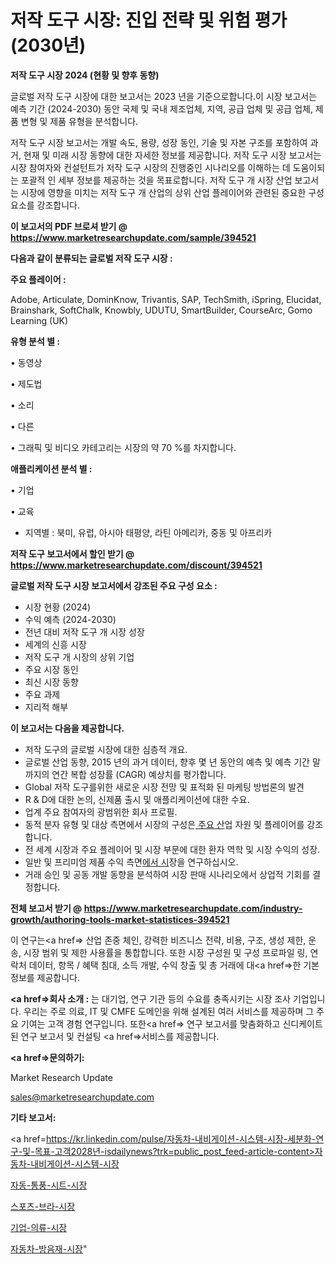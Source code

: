 # 저작 도구 시장: 진입 전략 및 위험 평가(2030년)

<strong>저작 도구 시장 2024 (현황 및 향후 동향)</strong>

글로벌 저작 도구 시장에 대한 보고서는 2023 년을 기준으로합니다.이 시장 보고서는 예측 기간 (2024-2030) 동안 국제 및 국내 제조업체, 지역, 공급 업체 및 공급 업체, 제품 변형 및 제품 유형을 분석합니다.

저작 도구 시장 보고서는 개발 속도, 용량, 성장 동인, 기술 및 자본 구조를 포함하여 과거, 현재 및 미래 시장 동향에 대한 자세한 정보를 제공합니다. 저작 도구 시장 보고서는 시장 참여자와 컨설턴트가 저작 도구 시장의 진행중인 시나리오를 이해하는 데 도움이되는 포괄적 인 세부 정보를 제공하는 것을 목표로합니다. 저작 도구 개 시장 산업 보고서는 시장에 영향을 미치는 저작 도구 개 산업의 상위 산업 플레이어와 관련된 중요한 구성 요소를 강조합니다.



<strong>이 보고서의 PDF 브로셔 받기 @ <a href=https://www.marketresearchupdate.com/sample/394521>https://www.marketresearchupdate.com/sample/394521</a></strong>



<strong>다음과 같이 분류되는 글로벌 저작 도구 시장 :</strong>



<strong>주요 플레이어 :</strong>

Adobe, Articulate, DominKnow, Trivantis, SAP, TechSmith, iSpring, Elucidat, Brainshark, SoftChalk, Knowbly, UDUTU, SmartBuilder, CourseArc, Gomo Learning (UK)



<strong>유형 분석 별 :</strong>

• 동영상

• 제도법

• 소리

• 다른

• 그래픽 및 비디오 카테고리는 시장의 약 70 %를 차지합니다.



<strong>애플리케이션 분석 별 :</strong>

• 기업

• 교육

<ul>
  <li>지역별 : 북미, 유럽, 아시아 태평양, 라틴 아메리카, 중동 및 아프리카</li>
</ul>


<strong>저작 도구 보고서에서 할인 받기 @ <a href=https://www.marketresearchupdate.com/discount/394521>https://www.marketresearchupdate.com/discount/394521</a></strong>



<strong>글로벌 저작 도구 시장 보고서에서 강조된 주요 구성 요소 :</strong>
<ul>
  <li>시장 현황 (2024)</li>
  <li>수익 예측 (2024-2030)</li>
  <li>전년 대비 저작 도구 개 시장 성장</li>
  <li>세계의 신흥 시장</li>
  <li>저작 도구 개 시장의 상위 기업</li>
  <li>주요 시장 동인</li>
  <li>최신 시장 동향</li>
  <li>주요 과제</li>
  <li>지리적 해부</li>
</ul>


<strong>이 보고서는 다음을 제공합니다.</strong>
<ul>
  <li>저작 도구의 글로벌 시장에 대한 심층적 개요.</li>
  <li>글로벌 산업 동향, 2015 년의 과거 데이터, 향후 몇 년 동안의 예측 및 예측 기간 말까지의 연간 복합 성장률 (CAGR) 예상치를 평가합니다.</li>
  <li>Global 저작 도구를위한 새로운 시장 전망 및 표적화 된 마케팅 방법론의 발견</li>
  <li>R &amp; D에 대한 논의, 신제품 출시 및 애플리케이션에 대한 수요.</li>
  <li>업계 주요 참여자의 광범위한 회사 프로필.</li>
  <li>동적 분자 유형 및 대상 측면에서 시장의 구성은<a href=> 주요 산</a>업 자원 및 플레이어를 강조합니다.</li>
  <li>전 세계 시장과 주요 플레이어 및 시장 부문에 대한 환자 역학 및 시장 수익의 성장.</li>
  <li>일반 및 프리미엄 제품 수익 측면<a href=>에서 시</a>장을 연구하십시오.</li>
  <li>거래 승인 및 공동 개발 동향을 분석하여 시장 판매 시나리오에서 상업적 기회를 결정합니다.</li>
</ul>



<strong>전체 보고서 받기 @ <a href=https://www.marketresearchupdate.com/industry-growth/authoring-tools-market-statistices-394521>https://www.marketresearchupdate.com/industry-growth/authoring-tools-market-statistices-394521</a></strong>

이 연구는<a href=> 산업 존중</a> 체인, 강력한 비즈니스 전략, 비용, 구조, 생성 제한, 운송, 시장 범위 및 제한 사용률을 통합합니다. 또한 시장 구성원 및 구성 프로파일 링, 연락처 데이터, 항목 / 혜택 침대, 소득 개발, 수익 창출 및 총 거래에 대<a href=>한 기본 </a>정보를 제공합니다.



<strong><a href=>회사 소</a>개 :</strong>
는 대기업, 연구 기관 등의 수요를 충족시키는 시장 조사 기업입니다. 우리는 주로 의료, IT 및 CMFE 도메인을 위해 설계된 여러 서비스를 제공하며 그 주요 기여는 고객 경험 연구입니다. 또한<a href=> 연구 보</a>고서를 맞춤화하고 신디케이트 된 연구 보고서 및 컨설팅 <a href=>서비스</a>를 제공합니다.



<strong><a href=>문의하기:</a></strong>

Market Research Update

sales@marketresearchupdate.com



<strong>기타 보고서:</strong>

<a href=https://kr.linkedin.com/pulse/자동차-내비게이션-시스템-시장-세분화-연구-및-목표-고객2028년-isdailynews?trk=public_post_feed-article-content>자동차-내비게이션-시스템-시장</a>

<a href=https://www.linkedin.com/pulse/자동-통풍-시트-시장-규모-및-성장-2023-consumer-connection-chronicles-24-/>자동-통풍-시트-시장</a>

<a href=https://www.linkedin.com/pulse/스포츠-브라-시장-경쟁-분석-및-성장-잠재력-2029-consumer-connection-compendium-ana-ijm4f/>스포츠-브라-시장</a>

<a href=https://www.linkedin.com/pulse/기업-의류-시장-동향-및-성장-전망-consumer-connection-chronicles-24--3almf/>기업-의류-시장</a>

<a href=https://www.linkedin.com/pulse/자동차-방음재-시장-진입-전략-및-위험-평가2030년-consumer-connection-chronicles-24--zxxcf/>자동차-방음재-시장</a>"
